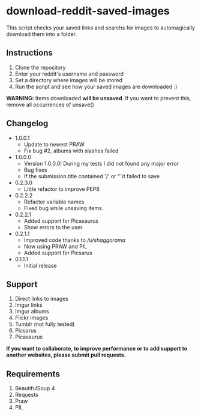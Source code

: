 download-reddit-saved-images
============================

This script checks your saved links and searchs for images to automagically download them into a folder.

Instructions
---
1. Clone the repository
2. Enter your reddit's username and password
3. Set a directory where images will be stored
4. Run the script and see how your saved images are downloaded :)

**WARNING:**
Items downloaded **will be unsaved**. If you want to prevent this, remove all occurrences of unsave()

Changelog
---
* 1.0.0.1
    * Update to newest PRAW
    * Fix bug #2, albums with slashes failed
* 1.0.0.0
    * Version 1.0.0.0! During my tests I did not found any major error
    * Bug fixes
    * If the submission.title contained '/' or '\' it failed to save
* 0.2.3.0
    * Little refactor to improve PEP8
* 0.2.2.2
    * Refactor variable names
    * Fixed bug while unsaving items.
* 0.2.2.1
    * Added support for Picasaurus
    * Show errors to the user
* 0.2.1.1
    * Improved code thanks to */u/shaggorama*
    * Now using PRAW and PIL
    * Added support for Picsarus
* 0.1.1.1
    * Initial release


Support
---
1. Direct links to images
2. Imgur links
3. Imgur albums
4. Flickr images
5. Tumblr  (not fully tested)
6. Picsarus
7. Picasaurus

**If you want to collaborate, to improve performance or to add support to another websites, please submit pull requests.**


Requirements
---
1. BeautifulSoup 4
2. Requests
3. Praw
4. PIL
